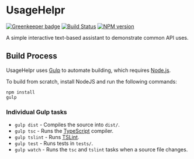 # UsageHelpr

[![Greenkeeper badge](https://badges.greenkeeper.io/FullScreenShenanigans/UsageHelpr.svg)](https://greenkeeper.io/)
[![Build Status](https://travis-ci.org/FullScreenShenanigans/UsageHelpr.svg?branch=master)](https://travis-ci.org/FullScreenShenanigans/UsageHelpr)
[![NPM version](https://badge.fury.io/js/usagehelpr.svg)](http://badge.fury.io/js/usagehelpr)

A simple interactive text-based assistant to demonstrate common API uses.


## Build Process

UsageHelpr uses [Gulp](http://gulpjs.com/) to automate building, which requires [Node.js](http://node.js.org).

To build from scratch, install NodeJS and run the following commands:

```
npm install
gulp
```

### Individual Gulp tasks

* `gulp dist` - Compiles the source into `dist/`. 
* `gulp tsc` - Runs the [TypeScript](https://typescriptlang.org/) compiler.
* `gulp tslint` - Runs [TSLint](https://github.com/palantir/tslint).
* `gulp test` - Runs tests in `tests/`. 
* `gulp watch` - Runs the `tsc` and `tslint` tasks when a source file changes.
